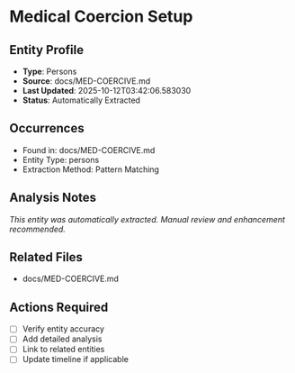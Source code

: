 # Medical Coercion Setup

## Entity Profile
- **Type**: Persons
- **Source**: docs/MED-COERCIVE.md
- **Last Updated**: 2025-10-12T03:42:06.583030
- **Status**: Automatically Extracted

## Occurrences
- Found in: docs/MED-COERCIVE.md
- Entity Type: persons
- Extraction Method: Pattern Matching

## Analysis Notes
*This entity was automatically extracted. Manual review and enhancement recommended.*

## Related Files
- docs/MED-COERCIVE.md

## Actions Required
- [ ] Verify entity accuracy
- [ ] Add detailed analysis
- [ ] Link to related entities
- [ ] Update timeline if applicable
